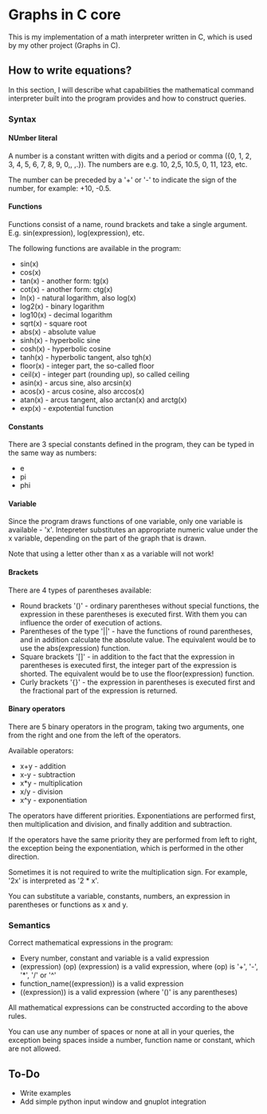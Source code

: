 # Graphs in C core

This is my implementation of a math interpreter written in C, which is used by my other project (Graphs in C).

## How to write equations?

In this section, I will describe what capabilities the mathematical command interpreter built into the program provides and how to construct queries.

### Syntax

#### NUmber literal

A number is a constant written with digits and a period or comma ({0, 1, 2, 3, 4, 5, 6, 7, 8, 9, 0,, ,.}). The numbers are e.g. 10, 2,5, 10.5, 0, 11, 123, etc.

The number can be preceded by a '+' or '-' to indicate the sign of the number, for example: +10, -0.5.

#### Functions

Functions consist of a name, round brackets and take a single argument. E.g. sin(expression), log(expression), etc.

The following functions are available in the program:

- sin(x)
- cos(x)
- tan(x) - another form: tg(x)
- cot(x) - another form: ctg(x)
- ln(x) - natural logarithm, also log(x)
- log2(x) - binary logarithm
- log10(x) - decimal logarithm
- sqrt(x) - square root
- abs(x) - absolute value
- sinh(x) - hyperbolic sine
- cosh(x) - hyperbolic cosine
- tanh(x) - hyperbolic tangent, also tgh(x)
- floor(x) - integer part, the so-called floor
- ceil(x) - integer part (rounding up), so called ceiling
- asin(x) - arcus sine, also arcsin(x)
- acos(x) - arcus cosine, also arccos(x)
- atan(x) - arcus tangent, also arctan(x) and arctg(x)
- exp(x) - expotential function

#### Constants

There are 3 special constants defined in the program, they can be typed in the same way as numbers:

- e
- pi
- phi

#### Variable

Since the program draws functions of one variable, only one variable is available - 'x'. Intepreter substitutes an appropriate numeric value under the x variable, depending on the part of the graph that is drawn.

Note that using a letter other than x as a variable will not work!

#### Brackets

There are 4 types of parentheses available:

- Round brackets '()' - ordinary parentheses without special functions, the expression in these parentheses is executed first. With them you can influence the order of execution of actions.
- Parentheses of the type '||' - have the functions of round parentheses, and in addition calculate the absolute value. The equivalent would be to use the abs(expression) function.
- Square brackets '[]' - in addition to the fact that the expression in parentheses is executed first, the integer part of the expression is shorted. The equivalent would be to use the floor(expression) function.
- Curly brackets '{}' - the expression in parentheses is executed first and the fractional part of the expression is returned.

#### Binary operators

There are 5 binary operators in the program, taking two arguments, one from the right and one from the left of the operators.

Available operators:

- x+y - addition
- x-y - subtraction
- x*y - multiplication
- x/y - division
- x^y - exponentiation

The operators have different priorities. Exponentiations are performed first, then multiplication and division, and finally addition and subtraction.

If the operators have the same priority they are performed from left to right, the exception being the exponentiation, which is performed in the other direction.

Sometimes it is not required to write the multiplication sign. For example, '2x' is interpreted as '2 * x'.

You can substitute a variable, constants, numbers, an expression in parentheses or functions as x and y.

### Semantics

Correct mathematical expressions in the program:

- Every number, constant and variable is a valid expression
- (expression) (op) (expression) is a valid expression, where (op) is '+', '-', '*', '/' or '^'
- function_name((expression)) is a valid expression
- ((expression)) is a valid expression (where '()' is any parentheses)

All mathematical expressions can be constructed according to the above rules.

You can use any number of spaces or none at all in your queries, the exception being spaces inside a number, function name or constant, which are not allowed.

## To-Do

- Write examples
- Add simple python input window and gnuplot integration
